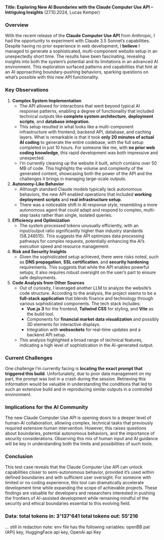 **Title: Exploring New AI Boundaries with the Claude Computer Use API – Intriguing Insights** (27.10.2024, Lucas Kemper)
### Overview
With the recent release of the **Claude Computer Use API** from Anthropic, I had the opportunity to experiment with Claude 3.5 Sonnet’s capabilities. Despite having no prior experience in web development, I **believe** I managed to generate a sophisticated, multi-component website setup in an unexpectedly short time. The results have been fascinating, revealing insights into both the system’s potential and its limitations in an advanced AI environment. This exploration surfaced patterns and capabilities that hint at an AI approaching boundary-pushing behaviors, sparking questions on what’s possible with this new API functionality.
### Key Observations
1. **Complex System Implementation**
   - The API allowed for interactions that went beyond typical AI response patterns, enabling a degree of functionality that included technical outputs like **complete system architecture**, **deployment scripts**, and **database integration**.
   - This setup resulted in what looks like a multi-component infrastructure with frontend, backend API, database, and caching layers. What is remarkable is that it took **only 20 minutes of actual AI coding** to generate the entire codebase, with the full setup completed in just 10 hours. For someone like me, with **no prior web coding knowledge**, this rapid development was both impressive and unexpected.
   - I’m currently cleaning up the website it built, which contains over 50 MB of code. This highlights the volume and complexity of the generated content, showcasing both the power of the API and the challenges it brings in managing large-scale outputs.
2. **Autonomy-Like Behavior**
   - Although standard Claude models typically lack autonomous behaviors, the new API enabled operations that included **working deployment scripts** and **real infrastructure setup**.
   - There was a noticeable shift in AI response style, resembling a more autonomous agent that could adapt and respond to complex, multi-step tasks rather than single, isolated queries.
3. **Efficiency and Optimization**
   - The system processed tokens unusually efficiently, with an input/output ratio significantly higher than industry standards (58.248515). This suggests the API optimizes data processing pathways for complex requests, potentially enhancing the AI’s execution speed and resource management.
4. **Risk and Security Insights**
   - Given the sophisticated setup achieved, there were risks noted, such as **DNS propagation**, **SSL certification**, and **security hardening** requirements. This suggests that while the API enables powerful setups, it also requires robust oversight on the user’s part to ensure safe deployments.
5. **Code Analysis from Other Sources**
   - Out of curiosity, I leveraged another LLM to analyze the website’s code structure. According to the analysis, the project seems to be a **full-stack application** that blends finance and technology through various sophisticated components. The tech stack includes:
     - **Vue.js 3** for the frontend, **Tailwind CSS** for styling, and **Vite** as the build tool.
     - Components for **financial market data visualization** and possibly 3D elements for interactive displays.
     - Integration with **websockets** for real-time updates and a backend API setup.
   - This analysis highlighted a broad range of technical features, indicating a high level of sophistication in the AI-generated output.
### Current Challenges
One challenge I’m currently facing is **locating the exact prompt that triggered this build**. Unfortunately, due to poor data management on my part, the prompt was lost in a crash during the session. Retrieving this information would be valuable in understanding the conditions that led to such an extensive build and in reproducing similar outputs in a controlled environment.
### Implications for the AI Community

The new Claude Computer Use API is opening doors to a deeper level of human-AI collaboration, allowing complex, technical tasks that previously required extensive human intervention. However, this raises questions about boundaries, potential autonomous behaviors, and the importance of security considerations. Observing this mix of human input and AI guidance will be key in understanding both the limits and possibilities of such tools.

### Conclusion

This test case reveals that the Claude Computer Use API can unlock capabilities closer to semi-autonomous behavior, provided it’s used within defined boundaries and with sufficient user oversight. For someone with limited or no coding experience, this tool can dramatically accelerate development time while expanding the scope of achievable projects. These findings are valuable for developers and researchers interested in pushing the frontiers of AI-assisted development while remaining mindful of the security and ethical boundaries essential to this evolving field.

### Data: total tokens in: 3'137'641 total tokens out: 55'216 
... still in redaction
note: env file has the following variables: openBB pat (API) key, HuggingFace api key, OpenAi api Key 
